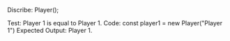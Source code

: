 Discribe: Player();

Test: Player 1 is equal to Player 1.
Code: 
const player1 = new Player("Player 1")
Expected Output: Player 1.












<!-- test: "if we seclect a player it will display the corect player"
code: funcion Player {
    this.pL1 = player1
    this.pL2 = player2
}
expected output: "will be when we select a player it will display player 1 as player 1." -->
